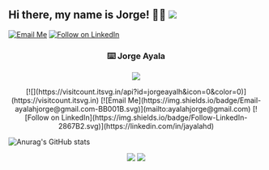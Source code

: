 ## Hi there, my name is Jorge! 👋🏻 [![](https://visitcount.itsvg.in/api?id=jorgeayalh&icon=0&color=0)](https://visitcount.itsvg.in)
[![Email Me](https://img.shields.io/badge/Email-ayalahjorge@gmail.com-BB001B.svg)](mailto:ayalahjorge@gmail.com)
[![Follow on LinkedIn](https://img.shields.io/badge/Follow-LinkedIn-2867B2.svg)](https://linkedin.com/in/jayalahd)

<!-- markdownlint-disable MD033 MD041 -->
<p align="center">
  <h3 align="center">⌨️ Jorge Ayala</h3>
</p>

<p align="center">
  <img src="https://readme-typing-svg.demolab.com/?lines=BS+ Computer+Science+and+Technology+Student&font=Fira%20Code&center=true&width=380&height=50&duration=4000&pause=1000">
</p>

<p align="center">
  [![](https://visitcount.itsvg.in/api?id=jorgeayalh&icon=0&color=0)](https://visitcount.itsvg.in)
  [![Email Me](https://img.shields.io/badge/Email-ayalahjorge@gmail.com-BB001B.svg)](mailto:ayalahjorge@gmail.com)
  [![Follow on LinkedIn](https://img.shields.io/badge/Follow-LinkedIn-2867B2.svg)](https://linkedin.com/in/jayalahd)
</p>

![Anurag's GitHub stats](https://github-readme-stats.vercel.app/api?username=jorgeayalah&show_icons=true&theme=city_lights)

<p align="center">
  <a href="https://github.com/search?q=extension%3Amd+%22https+readme+typing+svg%22&type=Code" alt="Users" title="Repo users">
    <img src="https://freshidea.com/jonah/app/github-search-results/readme-typing-svg/index.php"/></a>
  <a href="https://discord.gg/fPrdqh3Zfu" alt="Discord" title="Dev Pro Tips Discussion & Support Server">
    <img src="https://img.shields.io/discord/819650821314052106?color=7289DA&logo=discord&logoColor=white&style=for-the-badge"/></a>
</p>
<!-- markdownlint-enable MD033 -->



<!--
**jorgeayalah/jorgeayalah** is a ✨ _special_ ✨ repository because its `README.md` (this file) appears on your GitHub profile.




Here are some ideas to get you started:

- 🔭 I’m currently working on ...
- 🌱 I’m currently learning ...
- 👯 I’m looking to collaborate on ...
- 🤔 I’m looking for help with ...
- 💬 Ask me about ...
- 📫 How to reach me: ...
- 😄 Pronouns: ...
- ⚡ Fun fact: ...
-->
